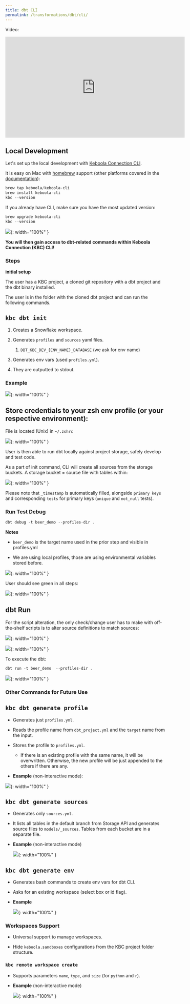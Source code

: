 ```yaml
---
title: dbt CLI
permalink: /transformations/dbt/cli/
---
```


Video:
<iframe width="560" height="315" src="https://www.youtube.com/embed/q3wZ8gukpnw" title="YouTube video player" frameborder="0" allow="accelerometer; autoplay; clipboard-write; encrypted-media; gyroscope; picture-in-picture" allowfullscreen></iframe>

## Local Development

Let's set up the local development with [Keboola Connection CLI](https://developers.keboola.com/cli/).

It is easy on Mac with [homebrew](https://docs.brew.sh/Installation.html) support (other platforms covered in the [documentation](https://developers.keboola.com/cli/installation/)):

```java
brew tap keboola/keboola-cli
brew install keboola-cli
kbc --version
```

If you already have CLI, make sure you have the most updated version:

```java
brew upgrade keboola-cli
kbc --version
```

![](imgs/2772467715.png){: width="100%" }

**You will then gain access to dbt-related commands within Keboola Connection (KBC) CLI!**

### Steps

**initial setup**

The user has a KBC project, a cloned git repository with a dbt project and the dbt binary installed.

The user is in the folder with the cloned dbt project and can run the following commands.

`kbc dbt init`
--------------

1.  Creates a Snowflake workspace.

2.  Generates `profiles` and `sources` yaml files.

    1.  `DBT_KBC_DEV_{ENV_NAME}_DATABASE` (we ask for env name)

3.  Generates env vars (used `profiles.yml`).

4.  They are outputted to stdout.


### Example

![](imgs/2770010115.jpg){: width="100%" }

Store credentials to your zsh env profile (or your respective environment):
---------------------------------------------------------------------------

File is located (Unix) in `~/.zshrc`

![](imgs/2770206732.png){: width="100%" }

User is then able to run dbt locally against project storage, safely develop and test code.

As a part of init command, CLI will create all sources from the storage buckets. A storage bucket = source file with tables within:

![](imgs/2777448699.png){: width="100%" }

Please note that `_timestamp` is automatically filled, alongside `primary keys` and corresponding `tests` for primary keys (`unique` and `not_null` tests).

### Run Test Debug

```java
dbt debug -t beer_demo --profiles-dir .
```

**Notes**

*   `beer_demo` is the target name used in the prior step and visible in profiles.yml


*   We are using local profiles, those are using environmental variables stored before.


![](imgs/2769649699.png){: width="100%" }

User should see green in all steps:

![](imgs/2770239505.png){: width="100%" }

dbt Run
-------

For the script alteration, the only check/change user has to make with off-the-shelf scripts is to alter source definitions to match sources:

![](imgs/2769879073.png){: width="100%" }


![](imgs/2770042889.png){: width="100%" }

To execute the dbt:

```java
dbt run -t beer_demo  --profiles-dir .
```

![](imgs/2769879081.png){: width="100%" }

### Other Commands for Future Use

`kbc dbt generate profile`
--------------------------

*   Generates just `profiles.yml`.

*   Reads the profile name from `dbt_project.yml` and the `target` name from the input.

*   Stores the profile to `profiles.yml`.

    *   If there is an existing profile with the same name, it will be overwritten. Otherwise, the new profile will be just appended to the others if there are any.

*   **Example** (non-interactive mode):


![](imgs/2770010121.jpg){: width="100%" }

`kbc dbt generate sources`
--------------------------

*   Generates only `sources.yml`.

*   It lists all tables in the default branch from Storage API and generates source files to `models/_sources`. Tables from each bucket are in a separate file.

*   **Example** (non-interactive mode)

    ![](imgs/2770010127.jpg){: width="100%" }

`kbc dbt generate env`
----------------------

*   Generates bash commands to create env vars for dbt CLI.

*   Asks for an existing workspace (select box or id flag).

*   **Example**

    ![](imgs/2770010133.jpg ){: width="100%" }

### Workspaces Support

*   Universal support to manage workspaces.

*   Hide `keboola.sandboxes` configurations from the KBC project folder structure.


### `kbc remote workspace create`

*   Supports parameters `name`, `type`, and `size` (for `python` and `r`).

*   **Example** (non-interactive mode)

    ![](imgs/2770010139.jpg){: width="100%" }
